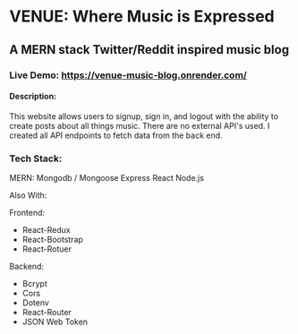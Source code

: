 # VENUE: Where Music is Expressed
## A MERN stack Twitter/Reddit inspired music blog

### Live Demo: https://venue-music-blog.onrender.com/

#### Description:
This website allows users to signup, sign in, and logout with the ability to create posts about all things music. There are no external API's used. I created all API endpoints to fetch data from the back end.

### Tech Stack:
MERN:
Mongodb / Mongoose
Express
React
Node.js

Also With:

Frontend:
* React-Redux
* React-Bootstrap
* React-Rotuer

Backend:
* Bcrypt
* Cors
* Dotenv
* React-Router
* JSON Web Token


 
